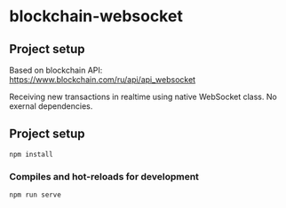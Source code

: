 # blockchain-websocket

## Project setup

Based on blockchain API:
https://www.blockchain.com/ru/api/api_websocket

Receiving new transactions in realtime using native WebSocket class.
No exernal dependencies.

## Project setup
```
npm install
```

### Compiles and hot-reloads for development
```
npm run serve
```